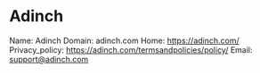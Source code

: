 
# Adinch

Name: Adinch
Domain: adinch.com
Home: https://adinch.com/
Privacy_policy: https://adinch.com/termsandpolicies/policy/
Email: support@adinch.com
